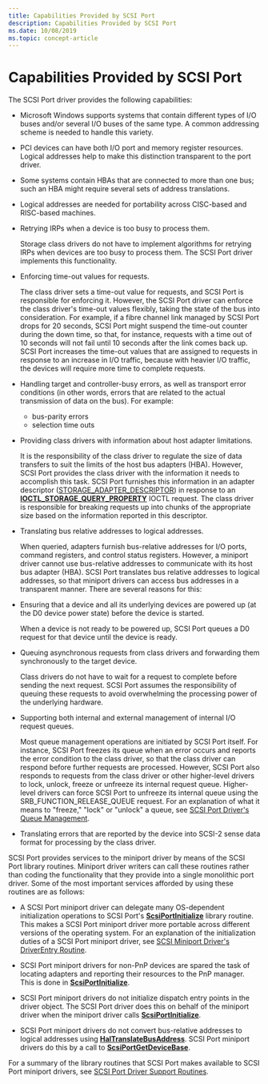 ```yaml
---
title: Capabilities Provided by SCSI Port
description: Capabilities Provided by SCSI Port
ms.date: 10/08/2019
ms.topic: concept-article
---
```


# Capabilities Provided by SCSI Port

The SCSI Port driver provides the following capabilities:

- Microsoft Windows supports systems that contain different types of I/O buses and/or several I/O buses of the same type. A common addressing scheme is needed to handle this variety.

- PCI devices can have both I/O port and memory register resources. Logical addresses help to make this distinction transparent to the port driver.

- Some systems contain HBAs that are connected to more than one bus; such an HBA might require several sets of address translations.

- Logical addresses are needed for portability across CISC-based and RISC-based machines.

- Retrying IRPs when a device is too busy to process them.

    Storage class drivers do not have to implement algorithms for retrying IRPs when devices are too busy to process them. The SCSI Port driver implements this functionality.

- Enforcing time-out values for requests.

    The class driver sets a time-out value for requests, and SCSI Port is responsible for enforcing it. However, the SCSI Port driver can enforce the class driver's time-out values flexibly, taking the state of the bus into consideration. For example, if a fibre channel link managed by SCSI Port drops for 20 seconds, SCSI Port might suspend the time-out counter during the down time, so that, for instance, requests with a time out of 10 seconds will not fail until 10 seconds after the link comes back up. SCSI Port increases the time-out values that are assigned to requests in response to an increase in I/O traffic, because with heavier I/O traffic, the devices will require more time to complete requests.

- Handling target and controller-busy errors, as well as transport error conditions (in other words, errors that are related to the actual transmission of data on the bus). For example:

  - bus-parity errors
  - selection time outs

- Providing class drivers with information about host adapter limitations.

    It is the responsibility of the class driver to regulate the size of data transfers to suit the limits of the host bus adapters (HBA). However, SCSI Port provides the class driver with the information it needs to accomplish this task. SCSI Port furnishes this information in an adapter descriptor ([STORAGE_ADAPTER_DESCRIPTOR](/windows-hardware/drivers/ddi/ntddstor/ns-ntddstor-_storage_adapter_descriptor)) in response to an [**IOCTL_STORAGE_QUERY_PROPERTY**](/windows-hardware/drivers/ddi/ntddstor/ni-ntddstor-ioctl_storage_query_property) IOCTL request. The class driver is responsible for breaking requests up into chunks of the appropriate size based on the information reported in this descriptor.

- Translating bus relative addresses to logical addresses.

    When queried, adapters furnish bus-relative addresses for I/O ports, command registers, and control status registers. However, a miniport driver cannot use bus-relative addresses to communicate with its host bus adapter (HBA). SCSI Port translates bus relative addresses to logical addresses, so that miniport drivers can access bus addresses in a transparent manner. There are several reasons for this:

- Ensuring that a device and all its underlying devices are powered up (at the D0 device power state) before the device is started.

    When a device is not ready to be powered up, SCSI Port queues a D0 request for that device until the device is ready.

- Queuing asynchronous requests from class drivers and forwarding them synchronously to the target device.

    Class drivers do not have to wait for a request to complete before sending the next request. SCSI Port assumes the responsibility of queuing these requests to avoid overwhelming the processing power of the underlying hardware.

- Supporting both internal and external management of internal I/O request queues.

    Most queue management operations are initiated by SCSI Port itself. For instance, SCSI Port freezes its queue when an error occurs and reports the error condition to the class driver, so that the class driver can respond before further requests are processed. However, SCSI Port also responds to requests from the class driver or other higher-level drivers to lock, unlock, freeze or unfreeze its internal request queue. Higher-level drivers can force SCSI Port to unfreeze its internal queue using the SRB_FUNCTION_RELEASE_QUEUE request. For an explanation of what it means to "freeze," "lock" or "unlock" a queue, see [SCSI Port Driver's Queue Management](scsi-port-driver-s-queue-management.md).

- Translating errors that are reported by the device into SCSI-2 sense data format for processing by the class driver.

SCSI Port provides services to the miniport driver by means of the SCSI Port library routines. Miniport driver writers can call these routines rather than coding the functionality that they provide into a single monolithic port driver. Some of the most important services afforded by using these routines are as follows:

- A SCSI Port miniport driver can delegate many OS-dependent initialization operations to SCSI Port's [**ScsiPortInitialize**](/windows-hardware/drivers/ddi/srb/nf-srb-scsiportinitialize) library routine. This makes a SCSI Port miniport driver more portable across different versions of the operating system. For an explanation of the initialization duties of a SCSI Port miniport driver, see [SCSI Miniport Driver's DriverEntry Routine](scsi-miniport-driver-s-driverentry-routine.md).

- SCSI Port miniport drivers for non-PnP devices are spared the task of locating adapters and reporting their resources to the PnP manager. This is done in [**ScsiPortInitialize**](/windows-hardware/drivers/ddi/srb/nf-srb-scsiportinitialize).

- SCSI Port miniport drivers do not initialize dispatch entry points in the driver object. The SCSI Port driver does this on behalf of the miniport driver when the miniport driver calls [**ScsiPortInitialize**](/windows-hardware/drivers/ddi/srb/nf-srb-scsiportinitialize).

- SCSI Port miniport drivers do not convert bus-relative addresses to logical addresses using [**HalTranslateBusAddress**](/previous-versions/windows/hardware/drivers/ff546644(v=vs.85)). SCSI Port miniport drivers do this by a call to [**ScsiPortGetDeviceBase**](/windows-hardware/drivers/ddi/srb/nf-srb-scsiportgetdevicebase).

For a summary of the library routines that SCSI Port makes available to SCSI Port miniport drivers, see [SCSI Port Driver Support Routines](scsi-port-driver-support-routines.md).
